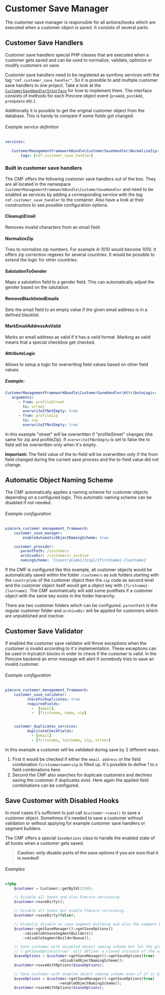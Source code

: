 # Customer Save Manager
 
The customer save manager is responsible for all actions/hooks which are executed when a customer object is saved. 
It consists of several parts:
 
## Customer Save Handlers

Customer save handlers special PHP classes that are executed when a customer gets saved and can be used to normalize, 
validate, optimize or modify customers on save.

Customer save handlers need to be registered as symfony services with the tag `"cmf.customer_save_handler"`. 
So it is possible to add multiple customer save handlers to one project. Take a look at the 
[`CustomerSaveHandlerInterface`](https://github.com/pimcore/customer-data-framework/blob/master/src/CustomerSaveHandler/CustomerSaveHandlerInterface.php) 
for how to implement them. The interface consists of methods for each Pimcore object event (`preAdd`, 
`postAdd`, `preUpdate` etc.). 

Additionally it is possible to get the original customer object from the database. This is handy to compare if some fields 
got changed.


###### Example service definition
```yaml
services:
  
   CustomerManagementFrameworkBundle\CustomerSaveHandler\NormalizeZip:
       tags: [cmf.customer_save_handler]
```

### Built in customer save handlers

The CMF offers the following customer save handlers out of the box. They are all located in the namespace 
`CustomerManagementFrameworkBundle\CustomerSaveHandler` and need to be enabled as services by adding 
a corresponding service with the tag `cmf.customer_save_handler` to the container. Also have a look at their constructors
to see possible configuration options. 

#### Cleanup\Email
Removes invalid characters from an email field.

#### NormalizeZip
Tries to normalize zip numbers. For example A-1010 would become 1010. It offers zip correction regexes for several countries. 
It would be possible to extend the logic for other countries.

#### SalutationToGender
Maps a salutation field to a gender field. This can automatically adjust the gender based on the salutation.

#### RemoveBlacklistedEmails
Sets the email field to an empty value if the given email address is in a defined blacklist. 

#### MarkEmailAddressAsValid
Marks an email address as valid if it has a valid format. Marking as valid means that a special checkbox get checked. 

#### AttributeLogic
Allows to setup a logic for overwriting field values based on other field values.

##### Example:
```yaml
CustomerManagementFrameworkBundle\CustomerSaveHandler\AttributeLogic:
   arguments:
      - from: profileStreet
        to: street
        overwriteIfNotEmpty: true
      - from: profileZip
        to: zip
        overwriteIfNotEmpty: true
```

In this example "street" will be overwritten if "profileStreet" changes (the same for zip and profileZip).
If `overwriteIfNotEmpty` is set to false the to field will be overwritten only when it's empty.

**Important:** The field value of the to-field will be overwritten only if the from field changed during the current save process and the to-field value did not change.

## Automatic Object Naming Scheme
The CMF automatically applies a naming scheme for customer objects depending on a configured logic. This automatic naming 
scheme can be disabled if not needed.
 
###### Example configuration
```yaml
pimcore_customer_management_framework:
    customer_save_manager:
        enableAutomaticObjectNamingScheme: true

    customer_provider:
       parentPath: /customers
       archiveDir: /customers/_archive
       namingScheme: '{countryCode}/{zip}/{firstname}-{lastname}'
```

If the CMF is configured like this example, all customer objects would be automatically saved within the folder `/customers` 
as sub folders starting with the `countryCode` of the customer object then the `zip` code as second level and the customer 
object itself would get a object key with `{firstname}-{lastname}`. The CMF automatically will add some postfixes if a 
customer object with the same key exists in the folder hierarchy.
 
There are two customer folders which can be configured. `parentPath` is the regular customer folder and `archiveDir` 
will be applied for customers which are unpublished and inactive.


## Customer Save Validator
If enabled the customer save validator will throw exceptions when the customer is invalid according to it's implementation. 
These exceptions can be used in try/catch blocks in order to check if the customer is valid. In the Pimcore backend an 
error message will alert if somebody tries to save an invalid customer.

###### Example configuration
```yaml
pimcore_customer_management_framework:
    customer_save_validator:
          checkForDuplicates: true
          requiredFields: 
            -  [email],
            -  [firstname, name, zip]

            
    customer_duplicates_services:
          duplicateCheckFields:
            - [email]
            - [firstname, lastname, zip, street]
```

In this example a customer will be validated during save by 2 different ways. 
1) First it would be checked if either the `email address` or the field combination `firstname+name+zip` is filled up. 
  It's possible to define 1 to x field combinations here.
2) Second the CMF also searches for duplicate customers and declines saving the customer if duplicates exist. Here again 
  the applied field combinations can be configured.
 
 
## Save Customer with Disabled Hooks

In most cases it's sufficient to just call `$customer->save()` to save a customer object.
Sometimes it's needed to save a customer without validation or without applying for example customer save handlers or 
segment builders.

The CMF offers a special `SaveOptions` class to handle the enabled state of all hooks when a customer gets saved.

> **Caution: only disable parts of the save options if you are sure that it is needed!**

###### Examples
```php
<?php
    $customer = Customer::getById(1234);

    // Disable all hooks and also Pimcore versioning.
    $customer->saveDirty();

    // Disable all hooks but enable Pimcore versioning.
    $customer->saveDirty(false);

    // Globally disable on save segment building and also the segment builder queue
    $customer->getSaveManager()->getSaveOptions()
        ->disableOnSaveSegmentBuilders()
        ->disableSegmentBuilderQueue();

    // Save customer with disabled object naming scheme but let the global state untouched
    // (`getSaveOptions(true)` will deliver a cloned instance of the save options)
    $saveOptions = $customer->getSaveManager()->getSaveOptions(true)
                        ->disableObjectNamingScheme();
    $customer->saveWithOptions($saveOptions);

    // Save customer with enabled object naming scheme even if it is disabled by default in the config
    $saveOptions = $customer->getSaveManager()->getSaveOptions(true)
                        ->enableObjectNamingScheme();
    $customer->saveWithOptions($saveOptions);

```


